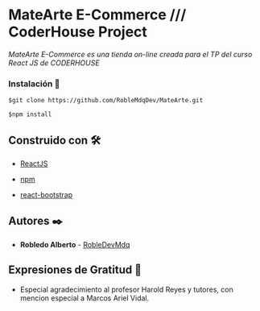 # MateArte E-Commerce /// CoderHouse Project

_MateArte E-Commerce es una tienda on-line creada para el TP del curso React JS de CODERHOUSE_


### Instalación 🔧

```
$git clone https://github.com/RobleMdqDev/MateArte.git
```
```
$npm install
```

## Construido con 🛠️

* [ReactJS](https://es.reactjs.org/)
* [npm](https://www.npmjs.com/)

* [react-bootstrap](https://react-bootstrap.github.io/)

## Autores ✒️

* **Robledo Alberto** - [RobleDevMdq](https://github.com/RobleMdqDev)

## Expresiones de Gratitud 🎁

* Especial agradecimiento al profesor Harold Reyes y tutores, con mencion especial a Marcos Ariel Vidal. 


